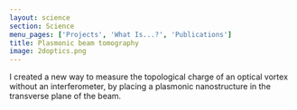 ```yaml
---
layout: science
section: Science
menu_pages: ['Projects', 'What Is...?', 'Publications']
title: Plasmonic beam tomography
image: 2doptics.png
---
```

I created a new way to measure the topological charge of an optical vortex without an interferometer, by placing a plasmonic nanostructure in the transverse plane of the beam.
